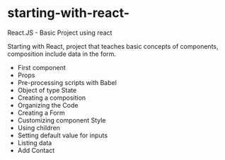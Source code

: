 # starting-with-react-
React.JS - Basic Project using react

Starting with React, project that teaches basic concepts of components, composition include data in the form.

* First component
* Props
* Pre-processing scripts with Babel
* Object of type State
* Creating a composition
* Organizing the Code
* Creating a Form
* Customizing component Style
* Using children
* Setting default value for inputs
* Listing data
* Add Contact
